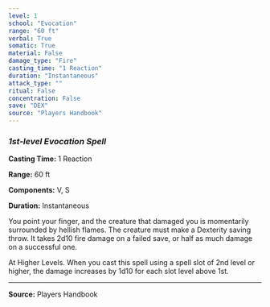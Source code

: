 ```yaml
---
level: 1
school: "Evocation"
range: "60 ft"
verbal: True
somatic: True
material: False
damage_type: "Fire"
casting_time: "1 Reaction"
duration: "Instantaneous"
attack_type: ""
ritual: False
concentration: False
save: "DEX"
source: "Players Handbook"
---
```


### *1st-level Evocation Spell*

**Casting Time:** 1 Reaction

**Range:** 60 ft

**Components:** V, S

**Duration:** Instantaneous

You point your finger, and the creature that damaged you is momentarily surrounded by hellish flames. The creature must make a Dexterity saving throw. It takes 2d10 fire damage on a failed save, or half as much damage on a successful one.
 
 At Higher Levels. When you cast this spell using a spell slot of 2nd level or higher, the damage increases by 1d10 for each slot level above 1st.

---
**Source:** Players Handbook
